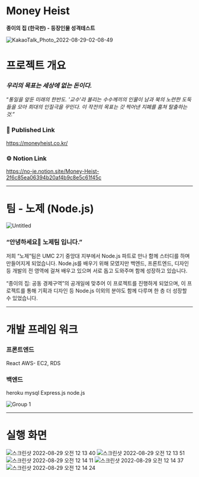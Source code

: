 # Money Heist

**종이의 집 (한국판) - 등장인물 성격테스트**

![KakaoTalk_Photo_2022-08-29-02-08-49](https://user-images.githubusercontent.com/62539910/187086089-47eed83b-8685-437e-80ba-e2dbf524be0e.png)

# 프로젝트 개요

### **_우리의 목표는 세상에 없는 돈이다._**

“_통일을 앞둔 미래의 한반도. '교수'라 불리는 수수께끼의 인물이 남과 북의 노련한 도둑들을 모아 희대의 인질극을 꾸민다. 이 작전의 목표는 갓 찍어낸 지폐를 훔쳐 탈출하는 것.”_

### 📢 Published Link

https://moneyheist.co.kr/

### ⚙️ Notion Link

https://no-je.notion.site/Money-Heist-2f6c85ea06394b20af4b9c8e5c61f45c

---

# 팀 - 노제 (Node.js)

![Untitled](https://user-images.githubusercontent.com/62539910/187086245-196fccc6-cc99-4f49-a5e5-d3121f5f6472.png)

### “안녕하세요👋 노제팀 입니다.”

<aside>
저희 “노제”팀은 UMC 2기 중앙대 지부에서 Node.js 파트로 만나 함께 스터디를 하며 만들어지게 되었습니다.
Node.js를 배우기 위해 모였지만 백엔드, 프론트엔드, 디자인 등 개발의 전 영역에 걸쳐 배우고 있으며 서로 돕고 도와주며 함께 성장하고 있습니다.

“종이의 집: 공동 경제구역”의 공개일에 맞추어 이 프로젝트를 진행하게 되었으며, 이 프로젝트를 통해 기획과 디자인 등 Node.js 이외의 분야도 함께 다루며 한 층 더 성장할 수 있었습니다.

</aside>

---

# 개발 프레임 워크

### 프론트엔드

React
AWS- EC2, RDS

### 백엔드

heroku
mysql
Express.js
node.js

![Group 1](https://user-images.githubusercontent.com/62539910/187086343-d4396af9-efbc-4648-b3bd-b7ba3f3e79cf.png)

---

# 실행 화면

![스크린샷 2022-08-29 오전 12 13 40](https://user-images.githubusercontent.com/62539910/187086560-997399f6-0d79-497b-beef-8f9d85e2b9a7.png)
![스크린샷 2022-08-29 오전 12 13 51](https://user-images.githubusercontent.com/62539910/187086564-a6321e83-f22c-4b20-aeea-8cdf6bfeb756.png)
![스크린샷 2022-08-29 오전 12 14 11](https://user-images.githubusercontent.com/62539910/187086568-ddfc7573-f6f2-4d58-9e15-80e86de7069d.png)
![스크린샷 2022-08-29 오전 12 14 37](https://user-images.githubusercontent.com/62539910/187086571-4267c2c3-0787-40b9-a54f-c9f89dd06b6f.png)
![스크린샷 2022-08-29 오전 12 14 24](https://user-images.githubusercontent.com/62539910/187086573-b9265939-0ada-4d37-b4cf-8a41a587a0e3.png)
